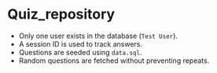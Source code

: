 # Quiz_repository
- Only one user exists in the database (`Test User`).
- A session ID is used to track answers.
- Questions are seeded using `data.sql`.
- Random questions are fetched without preventing repeats.
